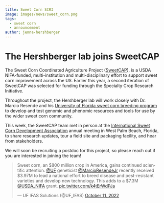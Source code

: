```yaml
---
title: Sweet Corn SCRI
image: images/news/sweet_corn.png
tags:
  - sweet corn
  - announcement
author: jenna-hershberger
---
```

<!-- excerpt start -->
# The Hershberger lab joins SweetCAP

The Sweet Corn Coordinated Agriculture Project ([SweetCAP](https://www.sweetcorndevelopment.org/sweet-cap.html)), is a USDA NIFA-funded, multi-institution and multi-disciplinary effort to support sweet corn improvement across the US. Earlier this year, a second iteration of SweetCAP was selected for funding through the Specialty Crop Research Initiative.
<!-- excerpt end -->
Throughout the project, the Hershberger lab will work closely with Dr. Marcio Resende and his [University of Florida sweet corn breeding program](https://www.resendelab.com/) to develop and test genomic and phenomic resources and tools for use by the wider sweet corn community.

This week, the SweetCAP team met in person at the [International Sweet Corn Development Association](https://www.sweetcorndevelopment.org) annual meeting in West Palm Beach, Florida, to share research updates, tour a field site and packaging facility, and hear from stakeholders.

We will soon be recruiting a postdoc for this project, so please reach out if you are interested in joining the team!



<blockquote class="twitter-tweet"><p lang="en" dir="ltr">Sweet corn, an $800 million crop in America, gains continued scientific attention. <a href="https://twitter.com/UF?ref_src=twsrc%5Etfw">@UF</a> geneticist <a href="https://twitter.com/MarcioResendeJr?ref_src=twsrc%5Etfw">@MarcioResendeJr</a> recently received $3.97M to lead a national effort to breed disease and pest-resistant varieties and develop new technology. This adds to a $7.3M <a href="https://twitter.com/USDA_NIFA?ref_src=twsrc%5Etfw">@USDA_NIFA</a> grant. <a href="https://t.co/k4tErWdPJa">pic.twitter.com/k4tErWdPJa</a></p>&mdash; UF IFAS Solutions (@UF_IFAS) <a href="https://twitter.com/UF_IFAS/status/1579893101476610050?ref_src=twsrc%5Etfw">October 11, 2022</a></blockquote> <script async src="https://platform.twitter.com/widgets.js" charset="utf-8"></script>